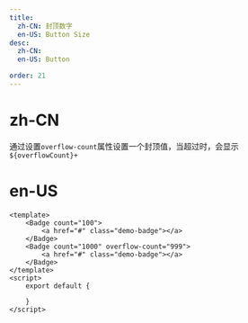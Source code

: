 ```yaml
---
title:
  zh-CN: 封顶数字
  en-US: Button Size
desc:
  zh-CN:
  en-US: Button

order: 21
---
```


# zh-CN
通过设置`overflow-count`属性设置一个封顶值，当超过时，会显示`${overflowCount}+`

# en-US



```vue
<template>
    <Badge count="100">
        <a href="#" class="demo-badge"></a>
    </Badge>
    <Badge count="1000" overflow-count="999">
        <a href="#" class="demo-badge"></a>
    </Badge>
</template>
<script>
    export default {

    }
</script>


```
